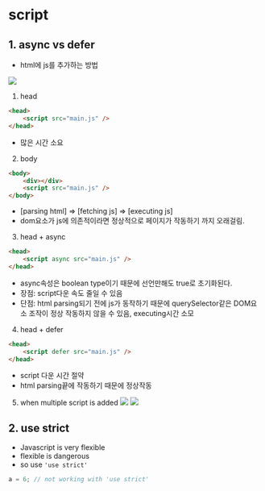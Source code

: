 # script

## 1. async vs defer

-   html에 js를 추가하는 방법

![](https://user-images.githubusercontent.com/76730867/143374506-e2745ad6-7565-4e64-b0a6-3984d7141026.png)

1. head

```html
<head>
    <script src="main.js" />
</head>
```

-   많은 시간 소요

2. body

```html
<body>
    <div></div>
    <script src="main.js" />
</body>
```

-   [parsing html] => [fetching js] => [executing js]
-   dom요소가 js에 의존적이라면 정상적으로 페이지가 작동하기 까지 오래걸림.

3. head + async

```html
<head>
    <script async src="main.js" />
</head>
```

-   async속성은 boolean type이기 때문에 선언만해도 true로 초기화된다.
-   장점: script다운 속도 줄일 수 있음
-   단점: html parsing되기 전에 js가 동작하기 때문에 querySelector같은 DOM요소 조작이 정상 작동하지 않을 수 있음, executing시간 소모

4. head + defer

```html
<head>
    <script defer src="main.js" />
</head>
```

-   script 다운 시간 절약
-   html parsing끝에 작동하기 때문에 정상작동

5. when multiple script is added
   ![](https://user-images.githubusercontent.com/76730867/143378602-33eebaf1-0f1b-4142-8410-2d510aa2adc0.PNG)
   ![](https://user-images.githubusercontent.com/76730867/143378598-1ce4df5b-2e9a-41e9-a28c-f15fc4c5674c.PNG)

## 2. use strict

-   Javascript is very flexible
-   flexible is dangerous
-   so use `'use strict'`

```js
a = 6; // not working with 'use strict'
```
